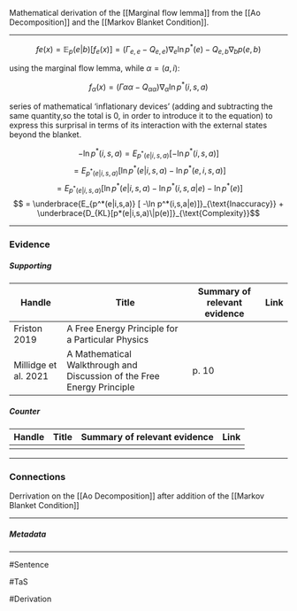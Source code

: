 Mathematical derivation of the [[Marginal flow lemma]] from the [[Ao Decomposition]] and the [[Markov Blanket Condition]]. 
***
$$ fe(x) = \mathbb{E}_p(e|b)  [f_e(x)] = (\Gamma_{e,e}- Q_{e,e})\nabla_e \ln p^*(e) − Q_{e,b}\nabla_b p(e,b) $$

using the marginal flow lemma, while $\alpha = (a, i)$: 

$$ f_\alpha(x) = (\Gamma \alpha\alpha − Q_{\alpha\alpha})\nabla_\alpha \ln p^*(i, s, a) $$

series of mathematical ‘inflationary devices’ (adding and subtracting the same quantity,so the total is 0, in order to introduce it to the equation) to express this surprisal in terms of its interaction with the external states beyond the blanket.

$$ − \ln p^*(i, s, a) = E_{p^*(e|i,s,a)}  [ − \ln p^*(i, s, a)]$$
$$ = E_{p^*(e|i,s,a)}  [ \ln p^*(e|i, s, a) − \ln p^*(e, i, s, a)]$$
$$ = E_{p^*(e|i,s,a)}  [ \ln p^*(e|i, s, a) − \ln p^*(i,s,a|e) - \ln p^*(e)]$$
$$ = \underbrace{E_{p^*(e|i,s,a)}  [ -\ln p^*(i,s,a|e)]}_{\text{Inaccuracy}} + \underbrace{D_{KL}[p*(e|i,s,a)\|p(e)]}_{\text{Complexity}}$$
***
### Evidence
##### Supporting

| Handle               | Title                                                                  | Summary of relevant evidence | Link                                 |
| -------------------- | ---------------------------------------------------------------------- | ---------------------------- | ------------------------------------ |
| Friston 2019         | A Free Energy Principle for a Particular Physics                       |                              | [](https://arxiv.org/abs/1906.10184) |
| Millidge et al. 2021 | A Mathematical Walkthrough and Discussion of the Free Energy Principle | p. 10                        | [](http://arxiv.org/abs/2108.13343)  |
##### Counter
| Handle | Title | Summary of relevant evidence | Link |
| ------ | ----- | ---------------------------- | ---- |
|        |       |                              |      |

***
### Connections
Derrivation on the [[Ao Decomposition]] after addition of the [[Markov Blanket Condition]]
***
##### Metadata
***
#Sentence

#TaS 

#Derivation 